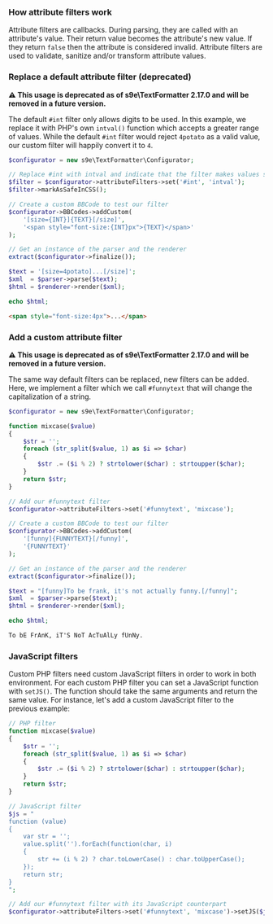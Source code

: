 ### How attribute filters work

Attribute filters are callbacks. During parsing, they are called with an attribute's value. Their return value becomes the attribute's new value. If they return `false` then the attribute is considered invalid. Attribute filters are used to validate, sanitize and/or transform attribute values.


### Replace a default attribute filter (deprecated)

**⚠️ This usage is deprecated as of s9e\TextFormatter 2.17.0 and will be removed in a future version.**

The default `#int` filter only allows digits to be used. In this example, we replace it with PHP's own `intval()` function which accepts a greater range of values. While the default `#int` filter would reject `4potato` as a valid value, our custom filter will happily convert it to `4`.

```php
$configurator = new s9e\TextFormatter\Configurator;

// Replace #int with intval and indicate that the filter makes values safe in CSS
$filter = $configurator->attributeFilters->set('#int', 'intval');
$filter->markAsSafeInCSS();

// Create a custom BBCode to test our filter
$configurator->BBCodes->addCustom(
	'[size={INT}]{TEXT}[/size]',
	'<span style="font-size:{INT}px">{TEXT}</span>'
);

// Get an instance of the parser and the renderer
extract($configurator->finalize());

$text = '[size=4potato]...[/size]';
$xml  = $parser->parse($text);
$html = $renderer->render($xml);

echo $html;
```
```html
<span style="font-size:4px">...</span>
```

### Add a custom attribute filter

**⚠️ This usage is deprecated as of s9e\TextFormatter 2.17.0 and will be removed in a future version.**

The same way default filters can be replaced, new filters can be added. Here, we implement a filter which we call `#funnytext` that will change the capitalization of a string.

```php
$configurator = new s9e\TextFormatter\Configurator;

function mixcase($value)
{
	$str = '';
	foreach (str_split($value, 1) as $i => $char)
	{
		$str .= ($i % 2) ? strtolower($char) : strtoupper($char);
	}
	return $str;
}

// Add our #funnytext filter
$configurator->attributeFilters->set('#funnytext', 'mixcase');

// Create a custom BBCode to test our filter
$configurator->BBCodes->addCustom(
	'[funny]{FUNNYTEXT}[/funny]',
	'{FUNNYTEXT}'
);

// Get an instance of the parser and the renderer
extract($configurator->finalize());

$text = "[funny]To be frank, it's not actually funny.[/funny]";
$xml  = $parser->parse($text);
$html = $renderer->render($xml);

echo $html;
```
```html
To bE FrAnK, iT'S NoT AcTuAlLy fUnNy.
```

### JavaScript filters

Custom PHP filters need custom JavaScript filters in order to work in both environment. For each custom PHP filter you can set a JavaScript function with `setJS()`. The function should take the same arguments and return the same value. For instance, let's add a custom JavaScript filter to the previous example:

```php
// PHP filter
function mixcase($value)
{
	$str = '';
	foreach (str_split($value, 1) as $i => $char)
	{
		$str .= ($i % 2) ? strtolower($char) : strtoupper($char);
	}
	return $str;
}

// JavaScript filter
$js = "
function (value)
{
	var str = '';
	value.split('').forEach(function(char, i)
	{
		str += (i % 2) ? char.toLowerCase() : char.toUpperCase();
	});
	return str;
}
";

// Add our #funnytext filter with its JavaScript counterpart
$configurator->attributeFilters->set('#funnytext', 'mixcase')->setJS($js);
```
